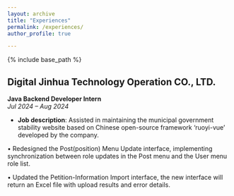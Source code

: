 ```yaml
---
layout: archive
title: "Experiences"
permalink: /experiences/
author_profile: true

---
```


{% include base_path %}

## ​**Digital Jinhua Technology Operation CO., LTD.​**​  
​**Java Backend Developer Intern**​  
*Jul 2024 – Aug 2024*  
- **Job description**: Assisted in maintaining the municipal government stability website based on Chinese open-source framework ‘ruoyi-vue’ developed by the company.

 • Redesigned the Post(position) Menu Update interface, implementing synchronization between role updates in the Post menu and the User menu role list.
 
 • Updated the Petition-Information Import interface, the new interface will return an Excel file with upload results and error details.

